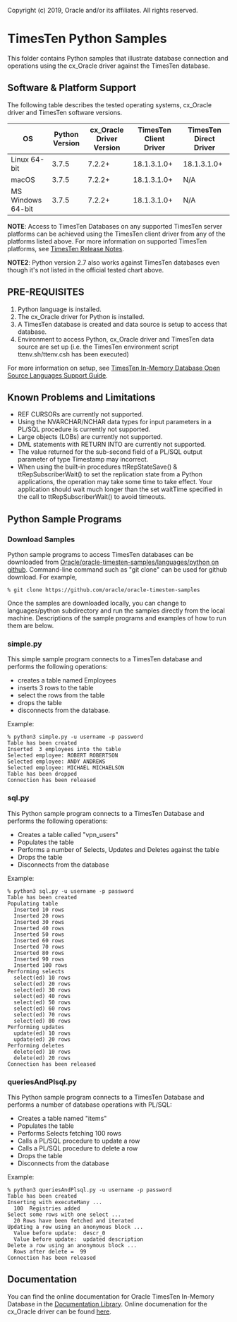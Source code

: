 Copyright (c) 2019, Oracle and/or its affiliates. All rights reserved.

# TimesTen Python Samples

This folder contains Python samples that illustrate database connection and operations using the cx_Oracle driver against the TimesTen database. 

## Software & Platform Support
The following table describes the tested operating systems, cx_Oracle driver and TimesTen software versions.

OS  | Python Version | cx_Oracle Driver Version | TimesTen Client Driver	| TimesTen Direct Driver
------------- | --------- | --------- | ------------| ------
Linux 64-bit  |  3.7.5   | 7.2.2+    | 18.1.3.1.0+	| 18.1.3.1.0+
macOS  	    |  3.7.5   |7.2.2+    | 18.1.3.1.0+	| N/A
MS Windows 64-bit   | 3.7.5  |7.2.2+    | 18.1.3.1.0+| N/A

**NOTE**: Access to TimesTen Databases on any supported TimesTen server platforms can be achieved using the TimesTen client driver from any of the platforms listed above. For more information on supported TimesTen platforms, see [TimesTen Release Notes](https://docs.oracle.com/database/timesten-18.1/TTREL/toc.htm).

**NOTE2**: Python version 2.7 also works against TimesTen databases even though it's not listed in the official tested chart above.



## PRE-REQUISITES
 
1. Python language is installed. 
2. The cx_Oracle driver for Python is installed. 
3. A TimesTen database is created and data source is setup to access that database. 
4. Environment to access Python, cx_Oracle driver and TimesTen data source are set up (i.e. the TimesTen environment script ttenv.sh/ttenv.csh has been executed)

For more information on setup, see [TimesTen In-Memory Database Open Source Languages Support Guide](https://docs.oracle.com/database/timesten-18.1/TTOSL/toc.htm).

## Known Problems and Limitations
* REF CURSORs are currently not supported.
* Using the NVARCHAR/NCHAR data types for input parameters in a PL/SQL procedure is currently not supported.
* Large objects (LOBs) are currently not supported.
* DML statements with RETURN INTO are currently not supported.
* The value returned for the sub-second field of a PL/SQL output parameter of type Timestamp may incorrect. 
* When using the built-in procedures ttRepStateSave() & ttRepSubscriberWait() to set the replication state from a Python applications, the operation may take some time to take effect. Your application should wait much longer than the set waitTime specified in the call to ttRepSubscriberWait() to avoid timeouts.


## Python Sample Programs
### Download Samples

Python sample programs to access TimesTen databases can be downloaded from [Oracle/oracle-timesten-samples/languages/python on github](https://github.com/oracle/oracle-timesten-samples/tree/master/languages/python). Command-line command such as "git clone" can be used for github download. For example,

```
% git clone https://github.com/oracle/oracle-timesten-samples
```

Once the samples are downloaded locally, you can change to languages/python subdirectory and run the samples directly from the local machine.  Descriptions of the sample programs and examples of how to run them are below.

### simple.py

This simple sample program connects to a TimesTen database and performs the following operations:

* creates a table named Employees
*  inserts 3 rows to the table
*  select the rows from the table
*  drops the table
*  disconnects from the database.

Example:

```
% python3 simple.py -u username -p password
Table has been created
Inserted  3 employees into the table
Selected employee: ROBERT ROBERTSON
Selected employee: ANDY ANDREWS
Selected employee: MICHAEL MICHAELSON
Table has been dropped
Connection has been released

```

### sql.py

This Python sample program connects to a TimesTen Database and performs the following operations:


* Creates a table called "vpn_users"
* Populates the table
* Performs a number of Selects, Updates and Deletes against the table
* Drops the table
* Disconnects from the database

Example:

```
% python3 sql.py -u username -p password
Table has been created
Populating table
  Inserted 10 rows
  Inserted 20 rows
  Inserted 30 rows
  Inserted 40 rows
  Inserted 50 rows
  Inserted 60 rows
  Inserted 70 rows
  Inserted 80 rows
  Inserted 90 rows
  Inserted 100 rows
Performing selects
  select(ed) 10 rows
  select(ed) 20 rows
  select(ed) 30 rows
  select(ed) 40 rows
  select(ed) 50 rows
  select(ed) 60 rows
  select(ed) 70 rows
  select(ed) 80 rows
Performing updates
  update(ed) 10 rows
  update(ed) 20 rows
Performing deletes
  delete(ed) 10 rows
  delete(ed) 20 rows
Connection has been released
```

### queriesAndPlsql.py

This Python sample program connects to a TimesTen Database and performs a number of database operations with PL/SQL: 


* Creates a table named "items"
* Populates the table
* Performs Selects fetching 100 rows
* Calls a PL/SQL procedure to update a row
* Calls a PL/SQL procedure to delete a row
* Drops the table
* Disconnects from the database

Example:

```
% python3 queriesAndPlsql.py -u username -p password
Table has been created
Inserting with executeMany ...
  100  Registries added
Select some rows with one select ...
  20 Rows have been fetched and iterated
Updating a row using an anonymous block ...
  Value before update:  descr_0
  Value before update:  updated description
Delete a row using an anonymous block ...
  Rows after delete =  99
Connection has been released

```


## Documentation
You can find the online documentation for Oracle TimesTen In-Memory Database in the [Documentation Library](https://docs.oracle.com/database/timesten-18.1/). Online documenation for the cx_Oracle driver can be found [here](https://cx-oracle.readthedocs.io/en/latest/).
